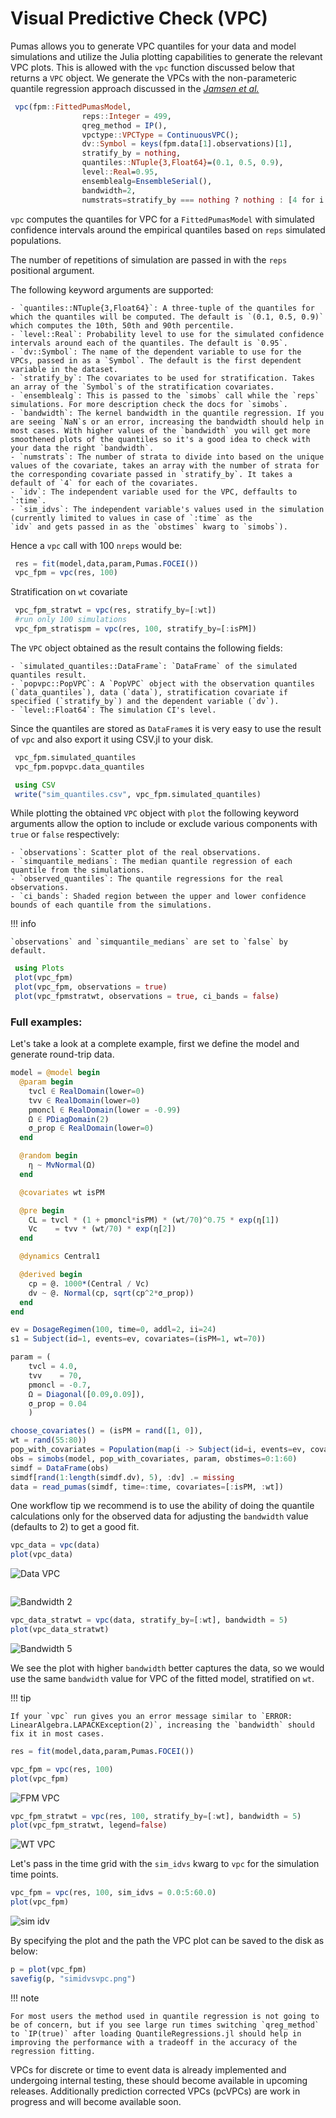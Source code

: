 # Visual Predictive Check (VPC)

Pumas allows you to generate VPC quantiles for your data and model simulations
and utilize the Julia plotting capabilities to generate the relevant VPC plots.
This is allowed with the `vpc` function discussed below that returns a `VPC` object.
We generate the VPCs with the non-parameteric quantile regression approach discussed
in the [_Jamsen et al._](https://ascpt.onlinelibrary.wiley.com/doi/pdf/10.1002/psp4.12319)

```julia
 vpc(fpm::FittedPumasModel,
                reps::Integer = 499,
                qreg_method = IP(),
                vpctype::VPCType = ContinuousVPC();
                dv::Symbol = keys(fpm.data[1].observations)[1],
                stratify_by = nothing,
                quantiles::NTuple{3,Float64}=(0.1, 0.5, 0.9),
                level::Real=0.95,
                ensemblealg=EnsembleSerial(),
                bandwidth=2,
                numstrats=stratify_by === nothing ? nothing : [4 for i in 1:length(stratify_by)])
```
`vpc` computes the quantiles for VPC for a `FittedPumasModel` with simulated confidence intervals 
around the empirical quantiles based on `reps` simulated populations.

The number of repetitions of simulation are passed in with the `reps` positional argument. 

The following keyword arguments are supported:

    - `quantiles::NTuple{3,Float64}`: A three-tuple of the quantiles for which the quantiles will be computed. The default is `(0.1, 0.5, 0.9)` which computes the 10th, 50th and 90th percentile.
    - `level::Real`: Probability level to use for the simulated confidence intervals around each of the quantiles. The default is `0.95`.
    - `dv::Symbol`: The name of the dependent variable to use for the VPCs, passed in as a `Symbol`. The default is the first dependent variable in the dataset.
    - `stratify_by`: The covariates to be used for stratification. Takes an array of the `Symbol`s of the stratification covariates.
    - `ensemblealg`: This is passed to the `simobs` call while the `reps` simulations. For more description check the docs for `simobs`.
    - `bandwidth`: The kernel bandwidth in the quantile regression. If you are seeing `NaN`s or an error, increasing the bandwidth should help in most cases. With higher values of the `bandwidth` you will get more smoothened plots of the quantiles so it's a good idea to check with your data the right `bandwidth`.
    - `numstrats`: The number of strata to divide into based on the unique values of the covariate, takes an array with the number of strata for the corresponding covariate passed in `stratify_by`. It takes a default of `4` for each of the covariates.
    - `idv`: The independent variable used for the VPC, deffaults to `:time`. 
    - `sim_idvs`: The independent variable's values used in the simulation (currently limited to values in case of `:time` as the 
    `idv` and gets passed in as the `obstimes` kwarg to `simobs`).

Hence a `vpc` call with 100 `nreps` would be:

```julia
 res = fit(model,data,param,Pumas.FOCEI())
 vpc_fpm = vpc(res, 100)
```

Stratification on `wt` covariate

```julia
 vpc_fpm_stratwt = vpc(res, stratify_by=[:wt])
 #run only 100 simulations 
 vpc_fpm_stratispm = vpc(res, 100, stratify_by=[:isPM])
```
The `VPC` object obtained as the result contains the following fields:

    - `simulated_quantiles::DataFrame`: `DataFrame` of the simulated quantiles result.
    - `popvpc::PopVPC`: A `PopVPC` object with the observation quantiles (`data_quantiles`), data (`data`), stratification covariate if specified (`stratify_by`) and the dependent variable (`dv`).
    - `level::Float64`: The simulation CI's level. 

Since the quantiles are stored as `DataFrame`s it is very easy to use the result of `vpc` and also 
export it using CSV.jl to your disk.

```julia
 vpc_fpm.simulated_quantiles
 vpc_fpm.popvpc.data_quantiles

 using CSV
 write("sim_quantiles.csv", vpc_fpm.simulated_quantiles)
```

While plotting the obtained `VPC` object with `plot` the following keyword arguments allow the option 
to include or exclude various components with `true` or `false` respectively:

    - `observations`: Scatter plot of the real observations.
    - `simquantile_medians`: The median quantile regression of each quantile from the simulations.
    - `observed_quantiles`: The quantile regressions for the real observations.
    - `ci_bands`: Shaded region between the upper and lower confidence bounds of each quantile from the simulations.


!!! info
    
    `observations` and `simquantile_medians` are set to `false` by default.


```julia
 using Plots
 plot(vpc_fpm)
 plot(vpc_fpm, observations = true)
 plot(vpc_fpmstratwt, observations = true, ci_bands = false)
```

### Full examples: 

Let's take a look at a complete example, first we define the model and generate round-trip data.

```julia
model = @model begin
  @param begin
    tvcl ∈ RealDomain(lower=0)
    tvv ∈ RealDomain(lower=0)
    pmoncl ∈ RealDomain(lower = -0.99)
    Ω ∈ PDiagDomain(2)
    σ_prop ∈ RealDomain(lower=0)
  end 

  @random begin
    η ~ MvNormal(Ω)
  end 

  @covariates wt isPM 

  @pre begin
    CL = tvcl * (1 + pmoncl*isPM) * (wt/70)^0.75 * exp(η[1])
    Vc    = tvv * (wt/70) * exp(η[2])
  end 

  @dynamics Central1  

  @derived begin
    cp = @. 1000*(Central / Vc)
    dv ~ @. Normal(cp, sqrt(cp^2*σ_prop))
  end
end

ev = DosageRegimen(100, time=0, addl=2, ii=24)
s1 = Subject(id=1, events=ev, covariates=(isPM=1, wt=70))

param = (
    tvcl = 4.0,
    tvv    = 70,
    pmoncl = -0.7,
    Ω = Diagonal([0.09,0.09]),
    σ_prop = 0.04
    )

choose_covariates() = (isPM = rand([1, 0]),
wt = rand(55:80))
pop_with_covariates = Population(map(i -> Subject(id=i, events=ev, covariates=choose_covariates()),1:10))
obs = simobs(model, pop_with_covariates, param, obstimes=0:1:60)
simdf = DataFrame(obs)
simdf[rand(1:length(simdf.dv), 5), :dv] .= missing
data = read_pumas(simdf, time=:time, covariates=[:isPM, :wt])
```

One workflow tip we recommend is to use the ability of doing the quantile calculations 
only for the observed data for adjusting the `bandwidth` value (defaults to 2) to get a
good fit.

```julia
vpc_data = vpc(data)
plot(vpc_data)
```
![Data VPC](../assets/vpc/vpcdata.png)

```juliavpc_data_stratwt = vpc(data, stratify_by=[:wt])plot(vpc_data_stratwt)
```
![Bandwidth 2](../assets/vpc/bandwidth2.png)

```julia
vpc_data_stratwt = vpc(data, stratify_by=[:wt], bandwidth = 5)
plot(vpc_data_stratwt)
```
![Bandwidth 5](../assets/vpc/bandwidth5.png)

We see the plot with higher `bandwidth` better captures the data, so we would use the same `bandwidth` value
for VPC of the fitted model, stratified on `wt`.  

!!! tip

    If your `vpc` run gives you an error message similar to `ERROR: LinearAlgebra.LAPACKException(2)`, increasing the `bandwidth` should
    fix it in most cases.

```julia
res = fit(model,data,param,Pumas.FOCEI())

vpc_fpm = vpc(res, 100)
plot(vpc_fpm)
```
![FPM VPC](../assets/vpc/vpcfpm.png)

```julia
vpc_fpm_stratwt = vpc(res, 100, stratify_by=[:wt], bandwidth = 5)
plot(vpc_fpm_stratwt, legend=false)
```
![WT VPC](../assets/vpc/vpcstratwt.png)

Let's pass in the time grid with the `sim_idvs` kwarg to `vpc` for the simulation time points.
```julia
vpc_fpm = vpc(res, 100, sim_idvs = 0.0:5:60.0)
plot(vpc_fpm)
```
![sim idv](../assets/vpc/simidvs.png)

By specifying the plot and the path the VPC plot can be saved to the disk as below:
```julia
p = plot(vpc_fpm)
savefig(p, "simidvsvpc.png")
```

!!! note

    For most users the method used in quantile regression is not going to be of concern, but if you see large run times switching `qreg_method` to `IP(true)` after loading QuantileRegressions.jl should help in improving the performance with a tradeoff in the accuracy of the regression fitting.

VPCs for discrete or time to event data is already implemented and undergoing internal testing, these should become available 
in upcoming releases. Additionally prediction corrected VPCs (pcVPCs) are work in progress and will become available soon.
